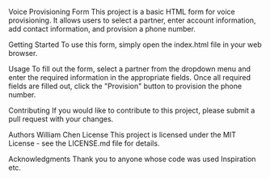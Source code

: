 Voice Provisioning Form
This project is a basic HTML form for voice provisioning. It allows users to select a partner, enter account information, add contact information, and provision a phone number.

Getting Started
To use this form, simply open the index.html file in your web browser.

Usage
To fill out the form, select a partner from the dropdown menu and enter the required information in the appropriate fields. Once all required fields are filled out, click the "Provision" button to provision the phone number.

Contributing
If you would like to contribute to this project, please submit a pull request with your changes.

Authors
William Chen
License
This project is licensed under the MIT License - see the LICENSE.md file for details.

Acknowledgments
Thank you to anyone whose code was used
Inspiration
etc.